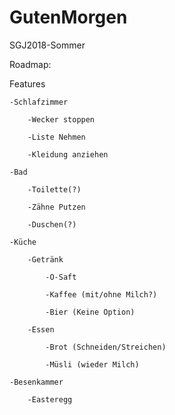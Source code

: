 # GutenMorgen
SGJ2018-Sommer

Roadmap:

Features

	-Schlafzimmer
	
		-Wecker stoppen
		
		-Liste Nehmen
		
		-Kleidung anziehen
		
	-Bad
	
		-Toilette(?)
		
		-Zähne Putzen
		
		-Duschen(?)
		
	-Küche
	
		-Getränk
		
			-O-Saft
			
			-Kaffee (mit/ohne Milch?)
			
			-Bier (Keine Option)
			
		-Essen
		
			-Brot (Schneiden/Streichen)
			
			-Müsli (wieder Milch)
			
	-Besenkammer
	
		-Easteregg
		
